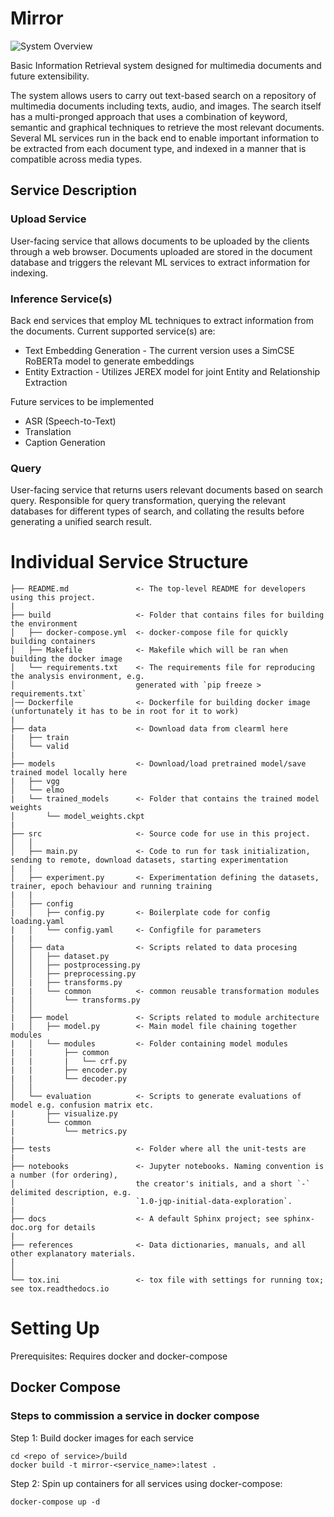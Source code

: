 

# Mirror
![System Overview](github.com/cshikai/mirror/overview.png)

Basic Information Retrieval system designed for multimedia documents and future extensibility. 

The system allows users to carry out text-based search on a repository of multimedia documents including texts, audio, and images. The search itself has a multi-pronged approach that uses a combination of keyword, semantic and graphical techniques to retrieve the most relevant documents. Several ML services run in the back end to enable important information to be extracted from each document type, and indexed in a manner that is compatible across media types.

##   Service Description

### Upload Service
User-facing service that allows documents to be uploaded by the clients through a web browser. Documents uploaded are stored in the document database and triggers the relevant ML services to extract information for indexing.

### Inference Service(s)
Back end services that employ ML techniques to extract information from the documents.
Current supported service(s) are:

 - Text Embedding Generation - The current version uses a SimCSE RoBERTa model to generate embeddings
 - Entity Extraction - Utilizes JEREX model for joint Entity and Relationship Extraction
 
Future services to be implemented
 - ASR (Speech-to-Text)
 - Translation 
 - Caption Generation

### Query
User-facing service that returns users relevant documents based on search query. Responsible for query transformation, querying the relevant databases for different types of search, and collating the results before generating a unified search result.

# Individual Service Structure


    ├── README.md               <- The top-level README for developers using this project.
    |
    ├── build                   <- Folder that contains files for building the environment 
    │   ├── docker-compose.yml  <- docker-compose file for quickly building containers
    │   ├── Makefile            <- Makefile which will be ran when building the docker image
    │   └── requirements.txt    <- The requirements file for reproducing the analysis environment, e.g.
    │                           generated with `pip freeze > requirements.txt`
    │── Dockerfile              <- Dockerfile for building docker image (unfortunately it has to be in root for it to work)
    |
    ├── data                    <- Download data from clearml here
    |   ├── train        
    │   └── valid
    |     
    ├── models                  <- Download/load pretrained model/save trained model locally here
    |   ├── vgg        
    │   └── elmo
    |   └── trained_models      <- Folder that contains the trained model weights
    │       └── model_weights.ckpt     
    |
    ├── src                     <- Source code for use in this project.
    │   │
    │   ├── main.py             <- Code to run for task initialization,  sending to remote, download datasets, starting experimentation
    |   |
    │   ├── experiment.py       <- Experimentation defining the datasets, trainer, epoch behaviour and running training
    |   |
    │   ├── config
    |   │   ├── config.py       <- Boilerplate code for config loading.yaml   
    |   │   └── config.yaml     <- Configfile for parameters
    |   |
    │   ├── data                <- Scripts related to data procesing
    │   │   ├── dataset.py
    │   │   ├── postprocessing.py
    │   │   ├── preprocessing.py
    │   |   ├── transforms.py
    |   |   └── common          <- common reusable transformation modules
    |   │       └── transforms.py 
    │   │
    |   ├── model               <- Scripts related to module architecture
    |   │   ├── model.py        <- Main model file chaining together modules 
    |   │   └── modules         <- Folder containing model modules
    |   |       ├── common
    |   |       |   └── crf.py 
    |   |       ├── encoder.py           
    |   |       └── decoder.py           
    │   │
    │   └── evaluation          <- Scripts to generate evaluations of model e.g. confusion matrix etc.
    |       ├── visualize.py           
    |       └── common 
    |           └── metrics.py
    |
    ├── tests                   <- Folder where all the unit-tests are
    |
    ├── notebooks               <- Jupyter notebooks. Naming convention is a number (for ordering),
    │                           the creator's initials, and a short `-` delimited description, e.g.
    │                           `1.0-jqp-initial-data-exploration`.
    |
    ├── docs                    <- A default Sphinx project; see sphinx-doc.org for details
    |
    ├── references              <- Data dictionaries, manuals, and all other explanatory materials.
    │
    │
    └── tox.ini                 <- tox file with settings for running tox; see tox.readthedocs.io


# Setting Up
Prerequisites:  Requires docker and docker-compose 

## Docker Compose

### Steps to commission a service in docker compose

Step 1: Build docker images for each service 
```
cd <repo of service>/build
docker build -t mirror-<service_name>:latest .
```
Step 2: Spin up containers for all services using docker-compose:

```
docker-compose up -d
```
